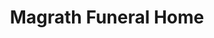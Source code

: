 ---
title: "Magrath Funeral Home"
url: /east-boston/magrath-funeral-home/
shop: funeral directors
---